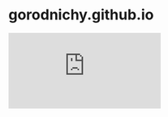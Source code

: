 # gorodnichy.github.io


<iframe src="http://www.gorodnichy.ca" frameborder="0" allowFullScreen="true"></iframe>
